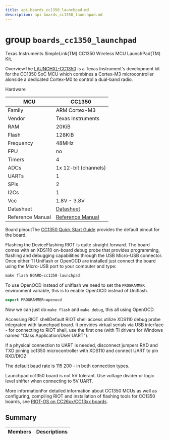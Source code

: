 ```yaml
---
title: api-boards_cc1350_launchpad.md
description: api-boards_cc1350_launchpad.md
---
```

# group `boards_cc1350_launchpad` 

Texas Instruments SimpleLink(TM) CC1350 Wireless MCU LaunchPad(TM) Kit.

OverviewThe [LAUNCHXL-CC1350](https://www.ti.com/tool/LAUNCHXL-CC1350) is a Texas Instrument's development kit for the CC1350 SoC MCU which combines a Cortex-M3 microcontroller alonside a dedicated Cortex-M0 to control a dual-band radio.

Hardware

MCU   |CC1350
--------- | ---------
Family   |ARM Cortex-M3
Vendor   |Texas Instruments
RAM   |20KiB
Flash   |128KiB
Frequency   |48MHz
FPU   |no
Timers   |4
ADCs   |1x 12-bit (channels)
UARTs   |1
SPIs   |2
I2Cs   |1
Vcc   |1.8V - 3.8V
Datasheet   |[Datasheet](https://www.ti.com/lit/ds/swrs183b/swrs183b.pdf)
Reference Manual   |[Reference Manual](https://www.ti.com/lit/ug/swcu117i/swcu117i.pdf)

Board pinoutThe [CC1350 Quick Start Guide](https://www.ti.com/lit/ug/swru478b/swru478b.pdf) provides the default pinout for the board.

Flashing the DeviceFlashing RIOT is quite straight forward. The board comes with an XDS110 on-board debug probe that provides programming, flashing and debugging capabilities through the USB Micro-USB connector. Once either TI Uniflash or OpenOCD are installed just connect the board using the Micro-USB port to your computer and type:

```cpp
make flash BOARD=cc1350-launchpad
```

To use OpenOCD instead of uniflash we need to set the `PROGRAMMER` environment variable, this is to enable OpenOCD instead of Uniflash.

```cpp
export PROGRAMMER=openocd
```

Now we can just do `make flash` and `make debug`, this all using OpenOCD.

Accessing RIOT shellDefault RIOT shell access utilize XDS110 debug probe integrated with launchpad board. It provides virtual serials via USB interface - for connecting to RIOT shell, use the first one (with TI drivers for Windows named "Class Application/User UART").

If a physical connection to UART is needed, disconnect jumpers RXD and TXD joining cc1350 microcontroller with XDS110 and connect UART to pin RXD/DIO2

The default baud rate is 115 200 - in both connection types.

Launchpad cc1350 board is not 5V tolerant. Use voltage divider or logic level shifter when connecting to 5V UART.

More informationFor detailed information about CC1350 MCUs as well as configuring, compiling RIOT and installation of flashing tools for CC1350 boards, see [RIOT-OS on CC26xx/CC13xx boards](#group__cpu__cc26xx__cc13xx_1cc26xx_cc13xx_riot).

## Summary

 Members                        | Descriptions                                
--------------------------------|---------------------------------------------

